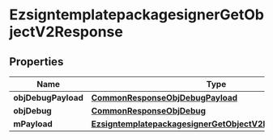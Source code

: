 

# EzsigntemplatepackagesignerGetObjectV2Response

## Properties

Name | Type | Description | Notes
------------ | ------------- | ------------- | -------------
**objDebugPayload** | [**CommonResponseObjDebugPayload**](CommonResponseObjDebugPayload.md) |  | 
**objDebug** | [**CommonResponseObjDebug**](CommonResponseObjDebug.md) |  |  [optional]
**mPayload** | [**EzsigntemplatepackagesignerGetObjectV2ResponseMPayload**](EzsigntemplatepackagesignerGetObjectV2ResponseMPayload.md) |  | 




